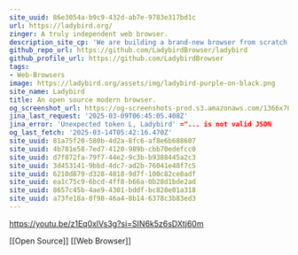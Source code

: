 ```yaml
---
site_uuid: 86e3054a-b9c9-432d-ab7e-9783e317bd1c
url: https://ladybird.org/
zinger: A truly independent web browser.
description_site_cp: 'We are building a brand-new browser from scratch, backed by a non-profit.'
github_repo_url: https://github.com/LadybirdBrowser/ladybird
github_profile_url: https://github.com/LadybirdBrowser
tags:
- Web-Browsers
image: https://ladybird.org/assets/img/ladybird-purple-on-black.png
site_name: Ladybird
title: An open source modern browser.
og_screenshot_url: https://og-screenshots-prod.s3.amazonaws.com/1366x768/80/false/8653be1cd285d2660652db0e8fc6986b4101f77f6a1efca1f16701e6d430e4ac.jpeg
jina_last_request: '2025-03-09T06:45:05.408Z'
jina_error: 'Unexpected token L, Ladybird' ="... is not valid JSON
og_last_fetch: '2025-03-14T05:42:16.470Z'
site_uuid: 81a75f20-580b-4d2a-8fc6-af8e6b688607
site_uuid: 4b781e58-7ed7-4120-989b-cbb70edefcc0
site_uuid: d7f872fa-79f7-44e2-9c3b-b9388445a2c3
site_uuid: 3d453141-9bbd-4dc7-ad2b-76041e48f7c5
site_uuid: 6210d879-d328-4818-9d7f-100c82ce8adf
site_uuid: ea1c75c9-6bcd-4ff8-b66a-0b28d1bde2ad
site_uuid: 8657c45b-4ae9-4301-bddf-bc828e01a318
site_uuid: a73fe18a-8f98-46a4-8b14-6378c3b83ed3
---
```


https://youtu.be/z1Eq0xlVs3g?si=SIN6k5z6sDXtj60m

[[Open Source]] [[Web Browser]]
